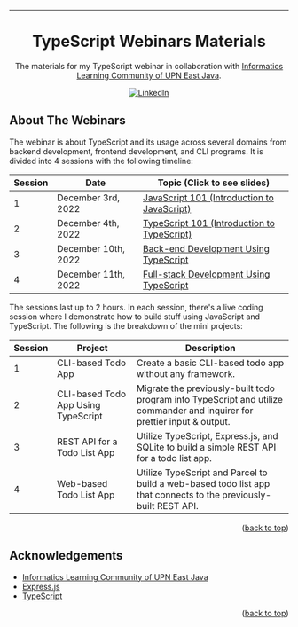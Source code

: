 <div id="top"></div>

---

<p align="center">
  <h1 align="center">TypeScript Webinars Materials</h1>

  <p align="center">
    The materials for my TypeScript webinar in collaboration with <a href="https://github.com/ilcupnjatim">Informatics Learning Community of UPN East Java</a>.
  </p>
</p>

<div align="center">
  
[![LinkedIn][linkedin-shield]][linkedin-url]
  
</div>

## About The Webinars
The webinar is about TypeScript and its usage across several domains from backend development, frontend development, and CLI programs.
It is divided into 4 sessions with the following timeline:

| Session | Date                | Topic (Click to see slides)                                       |
|---------|---------------------|---------------------------------------------|
| 1       | December 3rd, 2022  | [JavaScript 101 (Introduction to JavaScript)](https://docs.google.com/presentation/d/1aUnZJA-wHWPKmho7l7wRc4GDtTQR00QgfUiuh2m7ySg/edit?usp=sharing) |
| 2       | December 4th, 2022  | [TypeScript 101 (Introduction to TypeScript)](https://docs.google.com/presentation/d/1uZ-ArzecIwPCBOlBqcwRA1bcuk2S6lHlb8t5G6YX7x4/edit?usp=sharing) |
| 3       | December 10th, 2022 | [Back-end Development Using TypeScript](https://docs.google.com/presentation/d/1Pngcwp5MCOBwZDFZP3KLPYp2d4X3Z5jJWOMnPpcVK2o/edit?usp=sharing)       |
| 4       | December 11th, 2022 | [Full-stack Development Using TypeScript](https://docs.google.com/presentation/d/15lHyjfD7nK8ztU3bTvkmEZKC6ECkfyrzgfnJMjqEVJI/edit?usp=sharing)     |


The sessions last up to 2 hours. In each session, there's a live coding session where I demonstrate how to build stuff using JavaScript and TypeScript.
The following is the breakdown of the mini projects:

| Session | Project                             | Description                                                                                                                  |
|---------|-------------------------------------|------------------------------------------------------------------------------------------------------------------------------|
| 1       | CLI-based Todo App                  | Create a basic CLI-based todo app without any framework.                                                                     |
| 2       | CLI-based Todo App Using TypeScript | Migrate the previously-built todo program into TypeScript and utilize commander and inquirer for prettier input & output. |
| 3       | REST API for a Todo List App        | Utilize TypeScript, Express.js, and SQLite to build a simple REST API for a todo list app.                                   |
| 4       | Web-based Todo List App             | Utilize TypeScript and Parcel to build a web-based todo list app that connects to the previously-built REST API.             |

<p align="right">(<a href="#top">back to top</a>)</p>


<!-- ACKNOWLEDGEMENTS -->
## Acknowledgements
* [Informatics Learning Community of UPN East Java](https://github.com/ilcupnjatim)
* [Express.js](https://expressjs.com)
* [TypeScript](https://typescriptlang.org)

<p align="right">(<a href="#top">back to top</a>)</p>

<!-- MARKDOWN LINKS & IMAGES -->
<!-- https://www.markdownguide.org/basic-syntax/#reference-style-links -->
[repo-url]: (https://github.com/danilhendrasr/rust-covid-api)
[stars-shield]: https://img.shields.io/github/stars/danilhendrasr/rust-covid-api.svg?style=for-the-badge
[stars-url]: https://github.com/danilhendrasr/rust-covid-api/stargazers
[issues-shield]: https://img.shields.io/github/issues/danilhendrasr/rust-covid-api.svg?style=for-the-badge
[issues-url]: https://github.com/danilhendrasr/rust-covid-api/issues
[license-shield]: https://img.shields.io/github/license/danilhendrasr/rust-covid-api.svg?style=for-the-badge
[license-url]: https://github.com/danilhendrasr/rust-covid-api/blob/main/LICENSE

[contributors-shield]: https://img.shields.io/github/contributors/othneildrew/Best-README-Template.svg?style=for-the-badge
[contributors-url]: https://github.com/othneildrew/Best-README-Template/graphs/contributors
[forks-shield]: https://img.shields.io/github/forks/othneildrew/Best-README-Template.svg?style=for-the-badge
[forks-url]: https://github.com/othneildrew/Best-README-Template/network/members
[stars-shield]: https://img.shields.io/github/stars/danilhendrasr/yali4j.svg?style=for-the-badge
[stars-url]: https://github.com/danilhendrasr/yali4j/stargazers
[issues-shield]: https://img.shields.io/github/issues/danilhendrasr/yali4j.svg?style=for-the-badge
[issues-url]: https://github.com/danilhendrasr/yali4j/issues
[license-shield]: https://img.shields.io/github/license/danilhendrasr/yali4j.svg?style=for-the-badge
[license-url]: https://github.com/danilhendrasr/yali4j/blob/main/LICENSE
[linkedin-shield]: https://img.shields.io/badge/-LinkedIn-black.svg?style=for-the-badge&logo=linkedin&colorB=555
[linkedin-url]: https://linkedin.com/in/danilhendrasr
[product-screenshot]: images/screenshot.png
